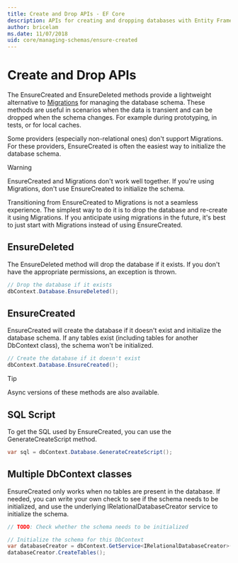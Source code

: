 ```yaml
---
title: Create and Drop APIs - EF Core
description: APIs for creating and dropping databases with Entity Framework Core
author: bricelam
ms.date: 11/07/2018
uid: core/managing-schemas/ensure-created
---
```

# Create and Drop APIs

The EnsureCreated and EnsureDeleted methods provide a lightweight alternative to [Migrations](xref:core/managing-schemas/migrations/index) for managing the database schema. These methods are useful in scenarios when the data is transient and can be dropped when the schema changes. For example during prototyping, in tests, or for local caches.

Some providers (especially non-relational ones) don't support Migrations. For these providers, EnsureCreated is often the easiest way to initialize the database schema.

> [!WARNING]
> EnsureCreated and Migrations don't work well together. If you're using Migrations, don't use EnsureCreated to initialize the schema.

Transitioning from EnsureCreated to Migrations is not a seamless experience. The simplest way to do it is to drop the database and re-create it using Migrations. If you anticipate using migrations in the future, it's best to just start with Migrations instead of using EnsureCreated.

## EnsureDeleted

The EnsureDeleted method will drop the database if it exists. If you don't have the appropriate permissions, an exception is thrown.

``` csharp
// Drop the database if it exists
dbContext.Database.EnsureDeleted();
```

## EnsureCreated

EnsureCreated will create the database if it doesn't exist and initialize the database schema. If any tables exist (including tables for another DbContext class), the schema won't be initialized.

``` csharp
// Create the database if it doesn't exist
dbContext.Database.EnsureCreated();
```

> [!TIP]
> Async versions of these methods are also available.

## SQL Script

To get the SQL used by EnsureCreated, you can use the GenerateCreateScript method.

``` csharp
var sql = dbContext.Database.GenerateCreateScript();
```

## Multiple DbContext classes

EnsureCreated only works when no tables are present in the database. If needed, you can write your own check to see if the schema needs to be initialized, and use the underlying IRelationalDatabaseCreator service to initialize the schema.

``` csharp
// TODO: Check whether the schema needs to be initialized

// Initialize the schema for this DbContext
var databaseCreator = dbContext.GetService<IRelationalDatabaseCreator>();
databaseCreator.CreateTables();
```
